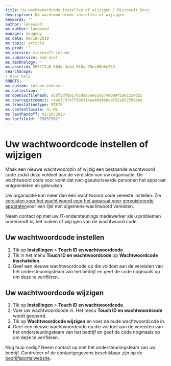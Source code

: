 ```yaml
---
title: Uw wachtwoordcode instellen of wijzigen | Microsoft Docs
description: Uw wachtwoordcode instellen of wijzigen
keywords: ''
author: lenewsad
ms.author: lanewsad
manager: dougeby
ms.date: 09/18/2019
ms.topic: article
ms.prod: ''
ms.service: microsoft-intune
ms.subservice: end-user
ms.technology: ''
ms.assetid: 365f72a6-564d-4cbd-8f0a-70ec80b6e253
searchScope:
- User help
ROBOTS: ''
ms.custom: intune-enduser
ms.collection: ''
ms.openlocfilehash: acdf5dfd817dcd9a76e6192749009f1a0c254d25
ms.sourcegitcommit: caee3c3fa77586314aa8040b0caf32a0527b669e
ms.translationtype: MTE75
ms.contentlocale: nl-NL
ms.lasthandoff: 01/10/2020
ms.locfileid: "75857962"
---
```

# <a name="set-or-change-your-passcode"></a>Uw wachtwoordcode instellen of wijzigen

Maak een nieuwe wachtwoordzin of wijzig een bestaande wachtwoord code zodat deze voldoet aan de vereisten van uw organisatie. De wachtwoord code voor komt dat niet-geautoriseerde personen het apparaat ontgrendelen en gebruiken. 

Uw organisatie kan meer dan één wachtwoord code vereiste instellen. Zie [vereisten voor het wacht woord voor het apparaat voor geregistreerde apparaten](password-does-not-meet-it-administrator-requirements.md)voor een lijst met algemene wachtwoord vereisten.  

Neem contact op met uw IT-ondersteunings medewerker als u problemen ondervindt bij het maken of wijzigen van de wachtwoord code.  


## <a name="set-your-passcode"></a>Uw wachtwoordcode instellen

1. Tik op **Instellingen** > **Touch ID en wachtwoordcode**.
2. Tik in het menu **Touch ID en wachtwoordcode** op **Wachtwoordcode inschakelen**.
3. Geef een nieuwe wachtwoordcode op die voldoet aan de vereisten van het ondersteuningsteam van het bedrijf en geef de code nogmaals op om deze te verifiëren.

## <a name="change-your-passcode"></a>Uw wachtwoordcode wijzigen

1. Tik op **Instellingen** > **Touch ID en wachtwoordcode**.
2. Voer uw wachtwoordcode in. Het menu **Touch ID en wachtwoordcode** wordt geopend.
2. Tik op **Wachtwoordcode wijzigen** en voer de oude wachtwoordcode in.
3. Geef een nieuwe wachtwoordcode op die voldoet aan de vereisten van het ondersteuningsteam van het bedrijf en geef de code nogmaals op om deze te verifiëren.

Nog hulp nodig? Neem contact op met het ondersteuningsteam van uw bedrijf. Controleer of de contactgegevens beschikbaar zijn op de [bedrijfsportalwebsite](https://go.microsoft.com/fwlink/?linkid=2010980).
